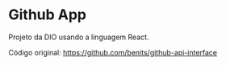 # Github App

Projeto da DIO usando a linguagem React.

Código original: https://github.com/benits/github-api-interface
